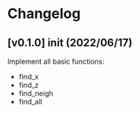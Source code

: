 # Changelog
## \[v0.1.0] init (2022/06/17)
Implement all basic functions:
- find\_x
- find\_z
- find\_neigh
- find\_all
